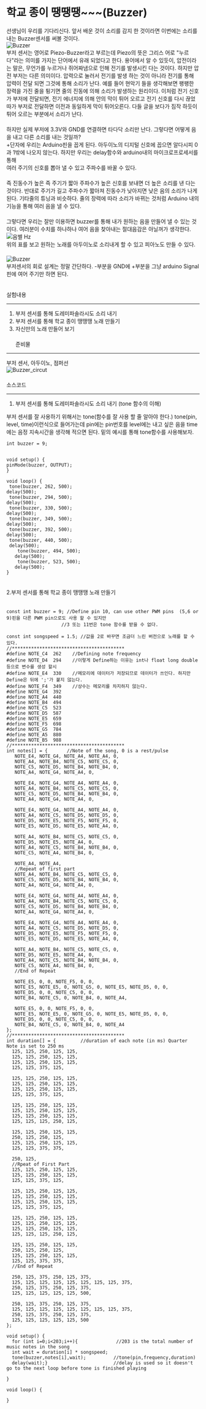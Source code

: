 # 학교 종이 땡땡땡~~~(Buzzer)
선생님이 우리를 기다리신다. 앞서 배운 것이 소리를 감지 한 것이라면 이번에는 소리를 내는 Buzzer센서를 
써볼 것이다.  
![Buzzer](img/Buzzer.jpg)  
부저 센서는 영어로 Piezo-Buzzer라고 부르는데 Piezo의 뜻은 그리스 어로 "누르다"라는 의미를 가지는 단어에서 유래
되었다고 한다. 용어에서 알 수 있듯이, 압전이라는 말은, 무언가를
누르거나 쥐어짜냄으로 인해 전기를 발생시킨 다는 것이다. 하지만 압전 부저는 
다른 의미이다. 압력으로 눌러서 전기를 발생 하는 것이 아니라 전기를 통해 압력이 전달 되면
그것에 통해 소리가 난다. 예를 들어 현악기 들을 생각해보면 팽팽한 장력을 가진 줄을 튕기면 줄의 진동에
의해 소리가 발생하는 원리이다. 이처럼 전기 신호가 부저에 전달되면, 전기 에너지에 의해 안의 막이 튀어 오르고
전기 신호를 다시 끊었따가 부저로 전달하면 이전과 동일하게 막이 튀어오른다. 다들 글을 보다가 짐작 하듯이
튀어 오르는 부분에서 소리가 난다.  
　  
하지만 실제 부저에 3.3V와 GND를 연결하면 타다닥 소리만 난다. 그렇다면 어떻게 음을 내고 다른 소리를 내는 것일까?  
+단자에 우리는 Arduino핀을 꼽게 된다. 아두이노의 디지털 신호에 꼽으면 알다시피 0과 1밖에 나오지 않는다. 하지만 우리는 delay함수와 arduino내의 마이크로프로세서를 통해  
여러 주기의 신호를 뽑아 낼 수 있고 주파수를 바꿀 수 있다.   
　  
즉 진동수가 높은 즉 주기가 짧아 주파수가 높은 신호를 보내면 더 높은 소리를 낸 다는 것이다. 반대로 주기가 길고 주파수가 짧아져 진동수가 낮아지면 
낮은 음의 소리가 나게 된다. 기타줄의 튜닝과 비슷하다. 줄의 장력에 따라 소리가 바뀌는 것처럼 Arduino 내의 기능을 통해 여러 음을 낼 수 있다.  
　  
그렇다면 우리는 잘만 이용하면 buzzer를 통해 내가 원하는 음을 만들어 낼 수 있는 것이다. 여러분이 수치를
하나하나 여어 음을 찾아내는 절대음감은 아닐꺼가 생각한다.  
![음별 Hz](img/Hz.png)  
위의 표를 보고 원하는 노래를 아두이노로 소리내게 할 수 있고 피아노도 만들 수 있다.  
　   
![Buzzer](img/Buzzer.jpg)  
부저센서의 회로 설계는 정말 간단하다. -부분을 GND에 +부분을 그냥 arduino Signal핀에 여어 주기만 하면 된다. 

 
　  
       실험내용  
       
***
1. 부저 센서를 통해 도레미파솔라시도 소리 내기  
2. 부저 센서를 통해 학교 종이 땡땡땡 노래 만들기  
3. 자신만의 노래 만들어 보기  
　  
준비물  

***  
부저 센서, 아두이노, 점퍼선  
![Buzzer_circut](img/buzzer_circuit.PNG)  
　  
소스코드  

***  
1. 부저 센서를 통해 도레미파솔라시도 소리 내기  (tone 함수의 이해)  
  
부저 센서를 잘 사용하기 위해서는 tone(함수를 잘 사용 할 줄 알아야 한다.) tone(pin, level, time)이런식으로 들어가는데 pin에는 pin번호를
level에는 내고 싶은 음을 time에는 음정 지속시간을 생각해 적으면 된다. 밑의 예시를 통해 tone함수를 사용해보자.

  
    int buzzer = 9;
    
    
    void setup() {
    pinMode(buzzer, OUTPUT);
    }

    void loop() {
     tone(buzzer, 262, 500);
    delay(500);
     tone(buzzer, 294, 500);
    delay(500);
     tone(buzzer, 330, 500);
    delay(500);
     tone(buzzer, 349, 500);
    delay(500);
     tone(buzzer, 392, 500);
    delay(500);
     tone(buzzer, 440, 500);
     delay(500);
        tone(buzzer, 494, 500);
       delay(500);
        tone(buzzer, 523, 500);
       delay(500);
    } 
　  
2.부저 센서를 통해 학교 종이 땡땡땡 노래 만들기  
　  

    const int buzzer = 9; //Define pin 10, can use other PWM pins  (5,6 or 9)핀을 다른 PWM pin으로도 사용 할 수 있지만 
                        //3 또는 11번은 tone 함수를 받을 수 없다. 
                       
    const int songspeed = 1.5; //값을 2로 바꾸면 조금더 느린 버전으로 노래를 할 수 있다.
    //*****************************************
    #define NOTE_C4  262    //Defining note frequency
    #define NOTE_D4  294    //이렇게 Define하는 이유는 int나 float long double등으로 변수를 생성 할시
    #define NOTE_E4  330    //메모리에 데이터가 저장되므로 데이터가 쓰인다. 하지만 Define은 뒤에 ';'가 붙지 않는다.
    #define NOTE_F4  349    //상수는 메모리를 차지하지 않는다.
    #define NOTE_G4  392
    #define NOTE_A4  440
    #define NOTE_B4  494
    #define NOTE_C5  523
    #define NOTE_D5  587
    #define NOTE_E5  659
    #define NOTE_F5  698
    #define NOTE_G5  784
    #define NOTE_A5  880
    #define NOTE_B5  988
    //*****************************************
    int notes[] = {       //Note of the song, 0 is a rest/pulse
       NOTE_E4, NOTE_G4, NOTE_A4, NOTE_A4, 0, 
       NOTE_A4, NOTE_B4, NOTE_C5, NOTE_C5, 0, 
       NOTE_C5, NOTE_D5, NOTE_B4, NOTE_B4, 0,
       NOTE_A4, NOTE_G4, NOTE_A4, 0,
       
       NOTE_E4, NOTE_G4, NOTE_A4, NOTE_A4, 0, 
       NOTE_A4, NOTE_B4, NOTE_C5, NOTE_C5, 0, 
       NOTE_C5, NOTE_D5, NOTE_B4, NOTE_B4, 0,
       NOTE_A4, NOTE_G4, NOTE_A4, 0,
       
       NOTE_E4, NOTE_G4, NOTE_A4, NOTE_A4, 0, 
       NOTE_A4, NOTE_C5, NOTE_D5, NOTE_D5, 0, 
       NOTE_D5, NOTE_E5, NOTE_F5, NOTE_F5, 0,
       NOTE_E5, NOTE_D5, NOTE_E5, NOTE_A4, 0,
       
       NOTE_A4, NOTE_B4, NOTE_C5, NOTE_C5, 0, 
       NOTE_D5, NOTE_E5, NOTE_A4, 0, 
       NOTE_A4, NOTE_C5, NOTE_B4, NOTE_B4, 0,
       NOTE_C5, NOTE_A4, NOTE_B4, 0,
    
       NOTE_A4, NOTE_A4, 
       //Repeat of first part
       NOTE_A4, NOTE_B4, NOTE_C5, NOTE_C5, 0, 
       NOTE_C5, NOTE_D5, NOTE_B4, NOTE_B4, 0,
       NOTE_A4, NOTE_G4, NOTE_A4, 0,
    
       NOTE_E4, NOTE_G4, NOTE_A4, NOTE_A4, 0, 
       NOTE_A4, NOTE_B4, NOTE_C5, NOTE_C5, 0, 
       NOTE_C5, NOTE_D5, NOTE_B4, NOTE_B4, 0,
       NOTE_A4, NOTE_G4, NOTE_A4, 0,
       
       NOTE_E4, NOTE_G4, NOTE_A4, NOTE_A4, 0, 
       NOTE_A4, NOTE_C5, NOTE_D5, NOTE_D5, 0, 
       NOTE_D5, NOTE_E5, NOTE_F5, NOTE_F5, 0,
       NOTE_E5, NOTE_D5, NOTE_E5, NOTE_A4, 0,
       
       NOTE_A4, NOTE_B4, NOTE_C5, NOTE_C5, 0, 
       NOTE_D5, NOTE_E5, NOTE_A4, 0, 
       NOTE_A4, NOTE_C5, NOTE_B4, NOTE_B4, 0,
       NOTE_C5, NOTE_A4, NOTE_B4, 0,
       //End of Repeat
    
       NOTE_E5, 0, 0, NOTE_F5, 0, 0,
       NOTE_E5, NOTE_E5, 0, NOTE_G5, 0, NOTE_E5, NOTE_D5, 0, 0,
       NOTE_D5, 0, 0, NOTE_C5, 0, 0,
       NOTE_B4, NOTE_C5, 0, NOTE_B4, 0, NOTE_A4,
    
       NOTE_E5, 0, 0, NOTE_F5, 0, 0,
       NOTE_E5, NOTE_E5, 0, NOTE_G5, 0, NOTE_E5, NOTE_D5, 0, 0,
       NOTE_D5, 0, 0, NOTE_C5, 0, 0,
       NOTE_B4, NOTE_C5, 0, NOTE_B4, 0, NOTE_A4
    };
    //*****************************************
    int duration[] = {         //duration of each note (in ms) Quarter Note is set to 250 ms
      125, 125, 250, 125, 125, 
      125, 125, 250, 125, 125,
      125, 125, 250, 125, 125,
      125, 125, 375, 125, 
      
      125, 125, 250, 125, 125, 
      125, 125, 250, 125, 125,
      125, 125, 250, 125, 125,
      125, 125, 375, 125, 
      
      125, 125, 250, 125, 125, 
      125, 125, 250, 125, 125,
      125, 125, 250, 125, 125,
      125, 125, 125, 250, 125,
    
      125, 125, 250, 125, 125, 
      250, 125, 250, 125, 
      125, 125, 250, 125, 125,
      125, 125, 375, 375,
    
      250, 125,
      //Rpeat of First Part
      125, 125, 250, 125, 125,
      125, 125, 250, 125, 125,
      125, 125, 375, 125, 
      
      125, 125, 250, 125, 125, 
      125, 125, 250, 125, 125,
      125, 125, 250, 125, 125,
      125, 125, 375, 125, 
      
      125, 125, 250, 125, 125, 
      125, 125, 250, 125, 125,
      125, 125, 250, 125, 125,
      125, 125, 125, 250, 125,
    
      125, 125, 250, 125, 125, 
      250, 125, 250, 125, 
      125, 125, 250, 125, 125,
      125, 125, 375, 375,
      //End of Repeat
      
      250, 125, 375, 250, 125, 375,
      125, 125, 125, 125, 125, 125, 125, 125, 375,
      250, 125, 375, 250, 125, 375,
      125, 125, 125, 125, 125, 500,
    
      250, 125, 375, 250, 125, 375,
      125, 125, 125, 125, 125, 125, 125, 125, 375,
      250, 125, 375, 250, 125, 375,
      125, 125, 125, 125, 125, 500
    };
    
    void setup() {
      for (int i=0;i<203;i++){              //203 is the total number of music notes in the song
      int wait = duration[i] * songspeed;
      tone(buzzer,notes[i],wait);          //tone(pin,frequency,duration)
      delay(wait);}                        //delay is used so it doesn't go to the next loop before tone is finished playing

    }
    
    void loop() {
    
    }
